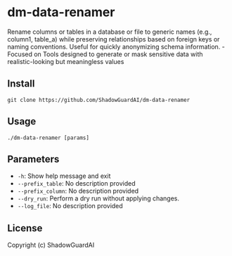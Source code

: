 # dm-data-renamer
Rename columns or tables in a database or file to generic names (e.g., column1, table_a) while preserving relationships based on foreign keys or naming conventions. Useful for quickly anonymizing schema information. - Focused on Tools designed to generate or mask sensitive data with realistic-looking but meaningless values

## Install
`git clone https://github.com/ShadowGuardAI/dm-data-renamer`

## Usage
`./dm-data-renamer [params]`

## Parameters
- `-h`: Show help message and exit
- `--prefix_table`: No description provided
- `--prefix_column`: No description provided
- `--dry_run`: Perform a dry run without applying changes.
- `--log_file`: No description provided

## License
Copyright (c) ShadowGuardAI
